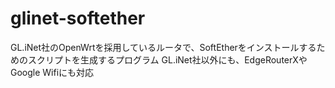 # glinet-softether

GL.iNet社のOpenWrtを採用しているルータで、SoftEtherをインストールするためのスクリプトを生成するプログラム
GL.iNet社以外にも、EdgeRouterXやGoogle Wifiにも対応
